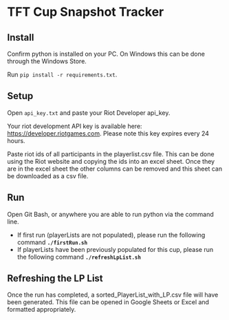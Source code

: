 # TFT Cup Snapshot Tracker


## Install

Confirm python is installed on your PC. On Windows this can be done through the Windows Store.

Run `pip install -r requirements.txt`.

## Setup

Open `api_key.txt` and paste your Riot Developer api_key.

Your riot development API key is available here: https://developer.riotgames.com. Please note this key expires every 24 hours.

Paste riot ids of all participants in the playerlist.csv file. This can be done using the Riot website and copying the ids into an excel sheet. Once they are in the excel sheet the other columns can be removed and this sheet can be downloaded as a csv file.

## Run

Open Git Bash, or anywhere you are able to run python via the command line.

- If first run (playerLists are not populated), please run the following command **`./firstRun.sh`**
- If playerLists have been previously populated for this cup, please run the following command **`./refreshLpList.sh`**

## Refreshing the LP List

Once the run has completed, a sorted_PlayerList_with_LP.csv file will have been generated. This file can be opened in Google Sheets or Excel and formatted appropriately.



